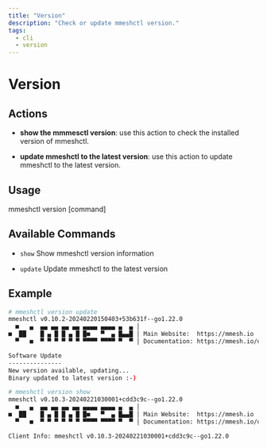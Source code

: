 ```yaml
---
title: "Version"
description: "Check or update mmeshctl version."
tags:
  - cli
  - version
---
```


# Version

## Actions

- **show the mmmesctl version**: use this action to check the installed version of mmeshctl.

- **update mmeshctl to the latest version**: use this action to update mmeshctl to the latest version.

## Usage

  mmeshctl version [command]

## Available Commands

- `show`        Show mmeshctl version information

- `update`      Update mmeshctl to the latest version

## Example

```bash
# mmeshctl version update
mmeshctl v0.10.2-20240220150403+53b631f--go1.22.0
  ■   ▄  ▄▄ ▄▄ ▄▄ ▄▄ ▄▄▄▄ ▄▄▄▄ ▄  ▄ │
■  ██    █ ▄ █ █ ▄ █ █■   ▀  ▄ █▄▄█ │ Main Website:  https://mmesh.io
  ▀   ■  ▀ ▀ ▀ ▀ ▀ ▀ ▀▀▀▀ ▀▀▀▀ ▀  ▀ │ Documentation: https://mmesh.io/docs

Software Update
---------------
New version available, updating...
Binary updated to latest version :-)

# mmeshctl version show
mmeshctl v0.10.3-20240221030001+cdd3c9c--go1.22.0
  ■   ▄  ▄▄ ▄▄ ▄▄ ▄▄ ▄▄▄▄ ▄▄▄▄ ▄  ▄ │
■  ██    █ ▄ █ █ ▄ █ █■   ▀  ▄ █▄▄█ │ Main Website:  https://mmesh.io
  ▀   ■  ▀ ▀ ▀ ▀ ▀ ▀ ▀▀▀▀ ▀▀▀▀ ▀  ▀ │ Documentation: https://mmesh.io/docs

Client Info: mmeshctl v0.10.3-20240221030001+cdd3c9c--go1.22.0

```
